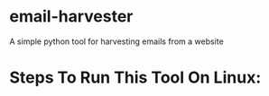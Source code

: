 # email-harvester
A simple python tool for harvesting emails from a website
# Steps To Run This Tool On Linux:
